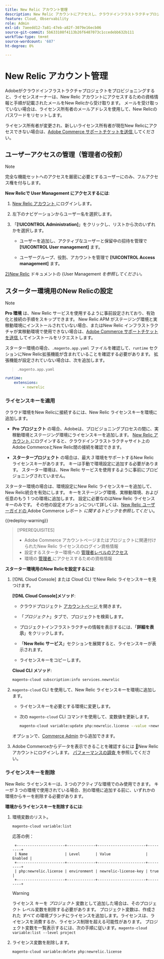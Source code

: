 ```yaml
---
title: New Relic アカウント管理
description: New Relic アカウントにアクセスし、クラウドインフラストラクチャプロジェクト上のAdobe Commerceのアクセス、統合、ツール使用を管理する方法について説明します。
feature: Cloud, Observability
role: Admin
exl-id: 7aeedd12-7a81-47eb-a82f-3079e16ecb06
source-git-commit: 5b633108f4113b26f6487073c1ccedebb632b111
workflow-type: tm+mt
source-wordcount: '687'
ht-degree: 0%

---
```


# New Relic アカウント管理

Adobeがクラウドインフラストラクチャプロジェクトをプロビジョニングすると、ライセンスオーナーは、New Relic アカウントにアクセスするための資格情報と手順が記載されたメールをNew Relicから受け取ります。 メールを受け取っていない場合は、ライセンス所有者のメールアドレスを使用して、New Relicのパスワードをリセットします。

ライセンス所有者が変更され、新しいライセンス所有者が現在New Relicにアクセスできない場合は、[Adobe Commerce サポートチケットを送信 ](https://experienceleague.adobe.com/docs/commerce-knowledge-base/kb/help-center-guide/magento-help-center-user-guide.html#submit-ticket) してください。

## ユーザーアクセスの管理（管理者の役割）

>[!NOTE]
>
>完全な機能セットへのアクセスを厳密に必要とするユーザーにのみ、フルアクセス権を付与します。

**New Relicで User Management にアクセスするには**:

1. [New Relic アカウント ](https://login.newrelic.com/login) にログインします。

1. 左下のナビゲーションからユーザー名を選択します。

1. 「**[!UICONTROL Administration]**」をクリックし、リストから次のいずれかを選択します。

   - ユーザーを追加し、アクティブなユーザーと保留中の招待を管理で **[!UICONTROL User management]** ます。

   - ユーザーグループ、役割、アカウントを管理で **[!UICONTROL Access management]** ます。

[2&rbrace;New Relic](https://docs.newrelic.com/docs/accounts/accounts-billing/new-relic-one-user-management/user-management-ui-and-tasks/) ドキュメントの &lbrace;User Management _を参照してください。_

## スターター環境用のNew Relicの設定

>[!NOTE]
>
>**Pro 環境** は、New Relic サービスを使用するように事前設定されており、有効化と接続の手順をスキップできます。 New Relic APM がステージング環境と実稼動環境にインストールされていない場合、またはNew Relic インフラストラクチャが実稼動環境で使用できない場合は、[Adobe Commerce サポートチケットを送信 ](https://experienceleague.adobe.com/docs/commerce-knowledge-base/kb/help-center-guide/magento-help-center-user-guide.html#submit-ticket) してインストールをリクエストします。

スターター環境の場合、`.magento.app.yaml` ファイルを確認して、`runtime` セクションにNew Relic拡張機能が含まれていることを確認する必要があります。 拡張機能が設定されていない場合は、次を追加します。

> `.magento.app.yaml`

```yaml
runtime:
    extensions:
        - newrelic
```

### ライセンスキーを適用

クラウド環境をNew Relicに接続するには、New Relic ライセンスキーを環境に追加します。

- **Pro プロジェクト** の場合、Adobeは、プロビジョニングプロセスの間に、実稼動環境とステージング環境にライセンスキーを追加します。 [New Relic アカウント ](https://login.newrelic.com/login) にログインすると、クラウドインフラストラクチャサイト上のAdobe CommerceとNew Relic間の接続を確認できます。

- **スタータープロジェクト** の場合は、最大 _3_ 環境をサポートするNew Relic ライセンスキーがあります。 キーは手動で環境設定に追加する必要があります。 スターター環境は、New Relic サービスを使用するように事前にプロビジョニングされていません。

スターター環境の場合は、環境設定にNew Relic ライセンスキーを追加して、New Relic統合を有効にします。 キーをステージング環境、実稼動環境、および任意のもう 1 つの環境に追加します。 設定に必要なのはNew Relic ライセンスキーのみです。 その他の設定オプションについて詳しくは、[New Relic ユーザーガイドの ](https://experienceleague.adobe.com/docs/commerce-admin/config/general/new-relic-reporting.html)Adobe Commerce レポート _に関するトピックを参照してくだ_ い。

{{redeploy-warning}}

>[!PREREQUISITES]
>
>- Adobe Commerce アカウントページまたはプロジェクトに関連付けられたNew Relic ライセンスのログイン資格情報
>- 設定するスターター環境への [ 管理者レベルのアクセス ](../project/user-access.md)
>- 環境の [ 管理者 ](https://experienceleague.adobe.com/docs/commerce-admin/systems/user-accounts/permissions.html) にアクセスするための資格情報

**スターター環境用のNew Relicを設定するには**:

1. [!DNL Cloud Console] または Cloud CLI でNew Relic ライセンスキーを見つけます。

   **[!DNL Cloud Console]メソッド**:

   - クラウドプロジェクト [ アカウントページ ](https://accounts.magento.cloud/user) を開きます。

   - 「_プロジェクト_」タブで、プロジェクトを検索します。

   - プロジェクトインフラストラクチャの情報を表示するには、「**詳細を表示**」をクリックします。

   - 「**New Relic サービス**」セクションを展開すると、ライセンスキーが表示されます。

   - ライセンスキーをコピーします。

   **Cloud CLI メソッド**:

   ```bash
   magento-cloud subscription:info services.newrelic
   ```

1. `magento-cloud` CLI を使用して、New Relic ライセンスキーを環境に追加します。

   - ライセンスキーを必要とする環境に変更します。
   - 次の `magento-cloud` CLI コマンドを使用して、変数値を更新します。

     ```bash
     magento-cloud variable:update php:newrelic.license --value <newrelic-license-key>
     ```

   オプションで、[Commerce Admin](https://experienceleague.adobe.com/docs/commerce-admin/start/reporting/new-relic-reporting.html#step-3%3A-configure-your-store) から追加できます。

1. Adobe Commerceからデータを表示できることを確認するには [&#128279;](https://login.newrelic.com/login)New Relic アカウントにログインします。 [ パフォーマンスの調査 ](investigate-performance.md) を参照してください。

### ライセンスキーを削除

New Relic ライセンスキーは、3 つのアクティブな環境でのみ使用できます。 キーが 3 つの環境で使用されている場合、別の環境に追加する前に、いずれかの環境からキーを削除する必要があります。

**環境からライセンスキーを削除するには**:

1. 環境変数のリスト。

   ```bash
   magento-cloud variable:list
   ```

   応答の例：

   ```
    +----------------------+-------------+----------------------+---------+
    | Name                 | Level       | Value                | Enabled |
    +----------------------+-------------+----------------------+---------+
    | php:newrelic.license | environment | newrelic-license-key | true    |
    +----------------------+-------------+----------------------+---------+
   ```

   >[!WARNING]
   >
   >ライセンス キーを _プロジェクト_ 変数として追加した場合は、そのプロジェクト レベル変数を削除する必要があります。 プロジェクト変数は、作成された _すべて_ の環境ブランチにライセンスを追加します。ライセンスは、ライセンスを消費するか、ライセンス制限を超える可能性があります。 プロジェクト変数を一覧表示するには、次の手順に従います。`magento-cloud variable:list --level project`

1. ライセンス変数を削除します。

   ```bash
   magento-cloud variable:delete php:newrelic.license
   ```
